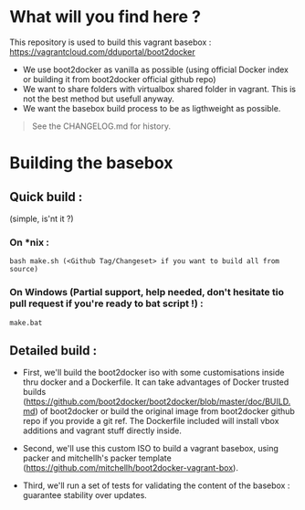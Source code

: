 # What will you find here ?

This repository is used to build this vagrant basebox : https://vagrantcloud.com/dduportal/boot2docker
- We use boot2docker as vanilla as possible (using official Docker index or building it from boot2docker official github repo)
- We want to share folders with virtualbox shared folder in vagrant. This is not the best method but usefull anyway.
- We want the basebox build process to be as ligthweight as possible.

> See the CHANGELOG.md for history.

# Building the basebox

## Quick build :
(simple, is'nt it ?)

### On *nix :
```
bash make.sh (<Github Tag/Changeset> if you want to build all from source)
```

### On Windows (Partial support, help needed, don't hesitate tio pull request if you're ready to bat script !) :
```
make.bat
```

## Detailed build :

- First, we'll build the boot2docker iso with some customisations inside thru docker and a Dockerfile. It can take advantages of Docker trusted builds (https://github.com/boot2docker/boot2docker/blob/master/doc/BUILD.md) of boot2docker or build the original image from boot2docker github repo if you provide a git ref. The Dockerfile included will install vbox additions and vagrant stuff directly inside.

- Second, we'll use this custom ISO to build a vagrant basebox, using packer and mitchellh's packer template (https://github.com/mitchellh/boot2docker-vagrant-box).

- Third, we'll run a set of tests for validating the content of the basebox : guarantee stability over updates.

